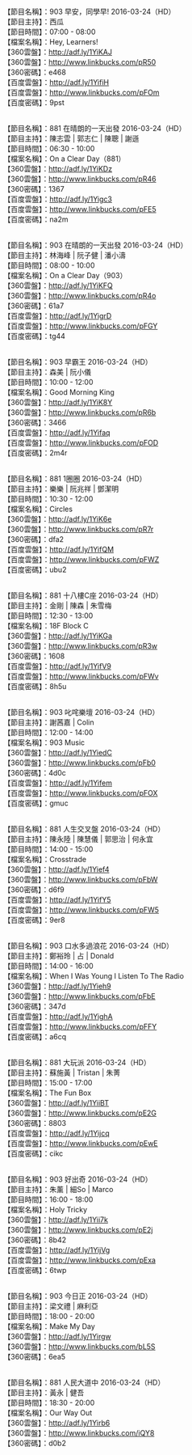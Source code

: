 <br>【節目名稱】：903 早安，同學早! 2016-03-24（HD）
<br>【節目主持】：西瓜
<br>【節目時間】：07:00 - 08:00
<br>【檔案名稱】：Hey, Learners!
<br>【360雲盤】：http://adf.ly/1YiKAJ
<br>【360雲盤】：http://www.linkbucks.com/pR50
<br>【360密碼】：e468
<br>【百度雲盤】：http://adf.ly/1YifiH
<br>【百度雲盤】：http://www.linkbucks.com/pFOm
<br>【百度密碼】：9pst

<br>【節目名稱】：881 在晴朗的一天出發 2016-03-24（HD）
<br>【節目主持】：陳志雲 | 郭志仁 | 陳聰 | 謝遜
<br>【節目時間】：06:30 - 10:00
<br>【檔案名稱】：On a Clear Day（881）
<br>【360雲盤】：http://adf.ly/1YiKDz
<br>【360雲盤】：http://www.linkbucks.com/pR46
<br>【360密碼】：1367
<br>【百度雲盤】：http://adf.ly/1Yigc3
<br>【百度雲盤】：http://www.linkbucks.com/pFE5
<br>【百度密碼】：na2m

<br>【節目名稱】：903 在晴朗的一天出發 2016-03-24（HD）
<br>【節目主持】：林海峰 | 阮子健 | 潘小濤
<br>【節目時間】：08:00 - 10:00
<br>【檔案名稱】：On a Clear Day（903）
<br>【360雲盤】：http://adf.ly/1YiKFQ
<br>【360雲盤】：http://www.linkbucks.com/pR4o
<br>【360密碼】：61a7
<br>【百度雲盤】：http://adf.ly/1YigrD
<br>【百度雲盤】：http://www.linkbucks.com/pFGY
<br>【百度密碼】：tg44

<br>【節目名稱】：903 早霸王 2016-03-24（HD）
<br>【節目主持】：森美 | 阮小儀
<br>【節目時間】：10:00 - 12:00
<br>【檔案名稱】：Good Morning King
<br>【360雲盤】：http://adf.ly/1YiK8Y
<br>【360雲盤】：http://www.linkbucks.com/pR6b
<br>【360密碼】：3466
<br>【百度雲盤】：http://adf.ly/1Yifaq
<br>【百度雲盤】：http://www.linkbucks.com/pFOD
<br>【百度密碼】：2m4r

<br>【節目名稱】：881 1圈圈 2016-03-24（HD）
<br>【節目主持】：樂樂 | 阮兆祥 | 鄧潔明
<br>【節目時間】：10:30 - 12:00
<br>【檔案名稱】：Circles
<br>【360雲盤】：http://adf.ly/1YiK6e
<br>【360雲盤】：http://www.linkbucks.com/pR7r
<br>【360密碼】：dfa2
<br>【百度雲盤】：http://adf.ly/1YifQM
<br>【百度雲盤】：http://www.linkbucks.com/pFWZ
<br>【百度密碼】：ubu2

<br>【節目名稱】：881 十八樓C座 2016-03-24（HD）
<br>【節目主持】：金剛 | 陳森 | 朱雪梅
<br>【節目時間】：12:30 - 13:00
<br>【檔案名稱】：18F Block C
<br>【360雲盤】：http://adf.ly/1YiKGa
<br>【360雲盤】：http://www.linkbucks.com/pR3w
<br>【360密碼】：1608
<br>【百度雲盤】：http://adf.ly/1YifV9
<br>【百度雲盤】：http://www.linkbucks.com/pFWv
<br>【百度密碼】：8h5u

<br>【節目名稱】：903 叱咤樂壇 2016-03-24（HD）
<br>【節目主持】：謝茜嘉 | Colin
<br>【節目時間】：12:00 - 14:00
<br>【檔案名稱】：903 Music
<br>【360雲盤】：http://adf.ly/1YiedC
<br>【360雲盤】：http://www.linkbucks.com/pFb0
<br>【360密碼】：4d0c
<br>【百度雲盤】：http://adf.ly/1Yifem
<br>【百度雲盤】：http://www.linkbucks.com/pFOX
<br>【百度密碼】：gmuc

<br>【節目名稱】：881 人生交叉盤 2016-03-24（HD）
<br>【節目主持】：陳永陸 | 陳慧儀 | 郭思治 | 何永宜
<br>【節目時間】：14:00 - 15:00
<br>【檔案名稱】：Crosstrade
<br>【360雲盤】：http://adf.ly/1Yief4
<br>【360雲盤】：http://www.linkbucks.com/pFbW
<br>【360密碼】：d6f9
<br>【百度雲盤】：http://adf.ly/1YifY5
<br>【百度雲盤】：http://www.linkbucks.com/pFW5
<br>【百度密碼】：9er8

<br>【節目名稱】：903 口水多過浪花 2016-03-24（HD）
<br>【節目主持】：鄭裕玲 | 占 | Donald
<br>【節目時間】：14:00 - 16:00
<br>【檔案名稱】：When I Was Young I Listen To The Radio
<br>【360雲盤】：http://adf.ly/1Yieh9
<br>【360雲盤】：http://www.linkbucks.com/pFbE
<br>【360密碼】：347d
<br>【百度雲盤】：http://adf.ly/1YighA
<br>【百度雲盤】：http://www.linkbucks.com/pFFY
<br>【百度密碼】：a6cq

<br>【節目名稱】：881 大玩派 2016-03-24（HD）
<br>【節目主持】：蘇施黃 | Tristan | 朱菁
<br>【節目時間】：15:00 - 17:00
<br>【檔案名稱】：The Fun Box
<br>【360雲盤】：http://adf.ly/1YiiBT
<br>【360雲盤】：http://www.linkbucks.com/pE2G
<br>【360密碼】：8803
<br>【百度雲盤】：http://adf.ly/1Yijcq
<br>【百度雲盤】：http://www.linkbucks.com/pEwE
<br>【百度密碼】：cikc

<br>【節目名稱】：903 好出奇 2016-03-24（HD）
<br>【節目主持】：朱薰 | 細So | Marco
<br>【節目時間】：16:00 - 18:00
<br>【檔案名稱】：Holy Tricky
<br>【360雲盤】：http://adf.ly/1Yii7k
<br>【360雲盤】：http://www.linkbucks.com/pE2j
<br>【360密碼】：8b42
<br>【百度雲盤】：http://adf.ly/1YijVg
<br>【百度雲盤】：http://www.linkbucks.com/pExa
<br>【百度密碼】：6twp

<br>【節目名稱】：903 今日正 2016-03-24（HD）
<br>【節目主持】：梁文禮 | 麻利亞
<br>【節目時間】：18:00 - 20:00
<br>【檔案名稱】：Make My Day
<br>【360雲盤】：http://adf.ly/1Yirgw
<br>【360雲盤】：http://www.linkbucks.com/bL5S
<br>【360密碼】：6ea5

<br>【節目名稱】：881 人民大道中 2016-03-24（HD）
<br>【節目主持】：黃永 | 健吾
<br>【節目時間】：18:30 - 20:00
<br>【檔案名稱】：Our Way Out
<br>【360雲盤】：http://adf.ly/1Yirb6
<br>【360雲盤】：http://www.linkbucks.com/iQY8
<br>【360密碼】：d0b2
